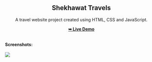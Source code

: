 <h2 align="center">Shekhawat Travels</h2>
<div align="center">
<p>A travel website project created using HTML, CSS and JavaScript.</p>
<a href="https://yogendra1444.github.io/Shekhawat-travels/" target="_blank"><strong>➥ Live Demo</strong></a>
</div> <br/><br/>
<b>Screenshots:</b> <br/><br/>
<img src="https://github.com/yogendra1444/Shekhawat-travels/blob/main/readme%20images/readme-image.jpg"></img>
